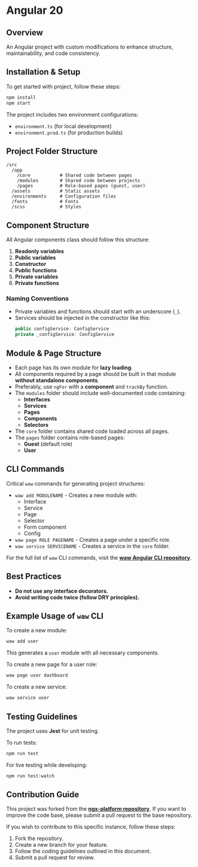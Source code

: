 # Angular 20

## Overview

An Angular project with custom modifications to enhance structure, maintainability, and code consistency.

## Installation & Setup

To get started with project, follow these steps:

```sh
npm install
npm start
```

The project includes two environment configurations:

- `environment.ts` (for local development)
- `environment.prod.ts` (for production builds)

## Project Folder Structure

```
/src
  /app
    /core			# Shared code between pages
    /modules		# Shared code between projects
    /pages			# Role-based pages (guest, user)
  /assets			# Static assets
  /environments		# Configuration files
  /fonts			# Fonts
  /scss				# Styles
```

## Component Structure

All Angular components class should follow this structure:

1. **Readonly variables**
2. **Public variables**
3. **Constructor**
4. **Public functions**
5. **Private variables**
6. **Private functions**

### Naming Conventions

- Private variables and functions should start with an underscore (`_`).
- Services should be injected in the constructor like this:
    ```typescript
    public configService: ConfigService
    private _configService: ConfigService
    ```

## Module & Page Structure

- Each page has its own module for **lazy loading**.
- All components required by a page should be built in that module **without standalone components**.
- Preferably, use `ngFor` with a **component** and `trackBy` function.
- The `modules` folder should include well-documented code containing:
    - **Interfaces**
    - **Services**
    - **Pages**
    - **Components**
    - **Selectors**
- The `core` folder contains shared code loaded across all pages.
- The `pages` folder contains role-based pages:
    - **Guest** (default role)
    - **User**

## CLI Commands

Critical `waw` commands for generating project structures:

- `waw add MODULENAME` - Creates a new module with:
    - Interface
    - Service
    - Page
    - Selector
    - Form component
    - Config
- `waw page ROLE PAGENAME` - Creates a page under a specific role.
- `waw service SERVICENAME` - Creates a service in the `core` folder.

For the full list of `waw` CLI commands, visit the **[waw Angular CLI repository](https://github.com/WebArtWork/waw-angular)**.

## Best Practices

- **Do not use any interface decorators.**
- **Avoid writing code twice (follow DRY principles).**

## Example Usage of `waw` CLI

To create a new module:

```sh
waw add user
```

This generates a `user` module with all necessary components.

To create a new page for a user role:

```sh
waw page user dashboard
```

To create a new service:

```sh
waw service user
```

## Testing Guidelines

The project uses **Jest** for unit testing.

To run tests:

```sh
npm run test
```

For live testing while developing:

```sh
npm run test:watch
```

## Contribution Guide

This project was forked from the **[ngx-platform repository](https://github.com/WebArtWork/ngx-platform)**. If you want to improve the code base, please submit a pull request to the base repository.

If you wish to contribute to this specific instance, follow these steps:

1. Fork the repository.
2. Create a new branch for your feature.
3. Follow the coding guidelines outlined in this document.
4. Submit a pull request for review.
